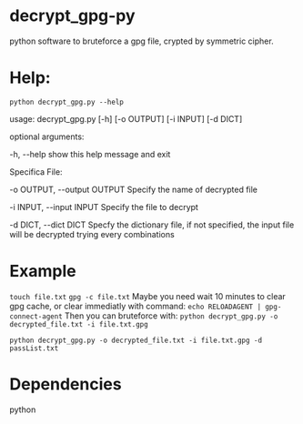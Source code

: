 # decrypt_gpg-py
python software to bruteforce a gpg file, crypted by symmetric cipher.

# Help:
`python decrypt_gpg.py --help`

usage: decrypt_gpg.py [-h] [-o OUTPUT] [-i INPUT] [-d DICT]

optional arguments:

  -h, --help            show this help message and exit

Specifica File:

  -o OUTPUT, --output OUTPUT
                        Specify the name of decrypted file
                        
  -i INPUT, --input INPUT
                        Specify the file to decrypt
                        
  -d DICT, --dict DICT
                        Specfy the dictionary file, if not specified, the input file will be decrypted trying every combinations                     

                        
# Example
`touch file.txt`
`gpg -c file.txt`
Maybe you need wait 10 minutes to clear gpg cache, or clear immediatly with command:
`echo RELOADAGENT | gpg-connect-agent`
Then you can bruteforce with:
`python decrypt_gpg.py -o decrypted_file.txt -i file.txt.gpg`

`python decrypt_gpg.py -o decrypted_file.txt -i file.txt.gpg -d passList.txt`

                        
# Dependencies
python
                        
